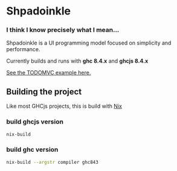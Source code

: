 # Shpadoinkle

### I think I know precisely what I mean...

Shpadoinkle is a UI programming model focused on simplicity and performance.

Currently builds and runs with **ghc 8.4.x** and **ghcjs 8.4.x**

[See the TODOMVC example here.](http://fresheyeball.gitlab.io/Shpadoinkle/)

## Building the project

Like most GHCjs projects, this is build with [Nix](https://nixos.org/)

### build ghcjs version

```bash
nix-build
```

### build ghc version

```bash
nix-build --argstr compiler ghc843
```